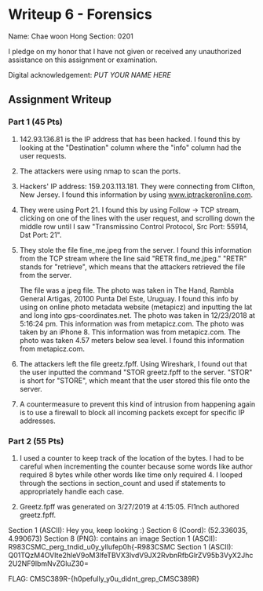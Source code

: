 # Writeup 6 - Forensics

Name: Chae woon Hong
Section: 0201

I pledge on my honor that I have not given or received any unauthorized assistance on this assignment or examination.

Digital acknowledgement: *PUT YOUR NAME HERE*

## Assignment Writeup

### Part 1 (45 Pts)

1. 142.93.136.81 is the IP address that has been hacked. I found this by looking at the "Destination" column where the "info" column had the user requests.

2. The attackers were using nmap to scan the ports. 
 
3. Hackers' IP address: 159.203.113.181. They were connecting from Clifton, New Jersey. I found this information by using www.iptrackeronline.com. 

4. They were using Port 21. I found this by using Follow -> TCP stream, clicking on one of the lines with the user request, and scrolling down the middle row until I saw "Transmissino Control Protocol, Src Port: 55914, Dst Port: 21".

5. They stole the file fine_me.jpeg from the server. I found this information from the TCP stream where the line said "RETR find_me.jpeg." "RETR" stands for "retrieve", which means that the attackers retrieved the file from the server. 

	The file was a jpeg file. 
	The photo was taken in The Hand, Rambla General Artigas, 20100 Punta Del Este, Uruguay. I found this info by using on online photo metadata website (metapicz) and inputting the lat and long into gps-coordinates.net. 
	The photo was taken in 12/23/2018 at 5:16:24 pm. This information was from metapicz.com. 
	The photo was taken by an iPhone 8. This information was from metapicz.com. 
	The photo was taken 4.57 meters below sea level. I found this information from metapicz.com. 

6. The attackers left the file greetz.fpff. Using Wireshark, I found out that the user inputted the command "STOR greetz.fpff to the server. "STOR" is short for "STORE", which meant that the user stored this file onto the server. 
	
7. A countermeasure to prevent this kind of intrusion from happening again is to use a firewall to block all incoming packets except for specific IP addresses.



### Part 2 (55 Pts)

1. I used a counter to keep track of the location of the bytes. I had to be careful when incrementing the counter because some words like author required 8 bytes while other words like time only required 4. I looped through the sections in section_count and used if statements to appropriately handle each case. 


2. Greetz.fpff was generated on 3/27/2019 at 4:15:05. Fl1nch authored greetz.fpff. 

Section 1 (ASCII): Hey you, keep looking :)
Section 6 (Coord): (52.336035, 4.990673)
Section 8 (PNG): contains an image
Section 1 (ASCII): R983CSMC_perg_tndid_u0y_yllufep0h{-R983CSMC
Section 1 (ASCII): Q01TQzM4OVIte2hleV9oM3lfeTBVX3lvdV9JX2RvbnRfbGlrZV95b3VyX2Jhc2U2NF9lbmNvZGluZ30=


FLAG: CMSC389R-{h0pefully_y0u_didnt_grep_CMSC389R}
